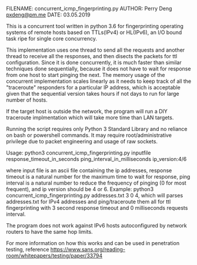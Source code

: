 FILENAME: concurrent_icmp_fingerprinting.py
AUTHOR: Perry Deng pxdeng@pm.me
DATE: 03.05.2019

This is a concurrent tool written in python 3.6 for fingerprinting operating systems of
remote hosts based on TTLs(IPv4) or HL(IPv6), an I/O bound task ripe for single
core concurrency.

This implementation uses one thread to send all the requests and another thread
to receive all the responses, and then disects the packets for ttl configuration. Since it is done concurrently, it is 
much faster than similar techniques done sequentially, because it does not have to wait for response from one host to
start pinging the next. The memory usage of the concurrent implementation scales linearly as it needs to keep track of
all the "traceroute" responders for a particular IP address, which is acceptable given that the sequential version takes
hours if not days to run for large number of hosts.

If the target host is outside the network, the program will run a DIY traceroute implmentation which will take more time
than LAN targets.

Running the script requires only Python 3 Standard Library and no reliance on bash or powershell commands. It may require
root/administrative privilege due to packet engineering and usage of raw sockets.

Usage: 
python3 concurrent_icmp_fingerprinting.py inputfile response_timeout_in_seconds 
ping_interval_in_milliseconds
ip_version:4/6

where input file is an ascii file containing the ip addresses,
response timeout is a natural number for the maximum time to wait for response,
ping interval is a natural number to reduce the frequency of pinging (0 for most frequent),
and ip version should be 4 or 6. Example: python3 concurrent_icmp_fingerprinting.py addresses.txt 3 0 4, which will parses
addresses.txt for IPv4 addresses and ping/traceroute them all for ttl fingerprinting with 3 second response timeout and 
0 milliseconds requests interval.


The program does not work against IPv6 hosts autoconfigured by network routers to have the
same hop limits.

For more information on how this works and can be used in penetration testing, reference
https://www.sans.org/reading-room/whitepapers/testing/paper/33794
